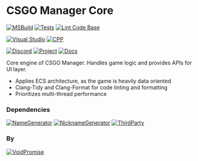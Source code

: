 # CSGO Manager Core
[![MSBuild](https://github.com/VoidPromise/csgo-manager-core/actions/workflows/msbuild.yml/badge.svg)](https://github.com/VoidPromise/csgo-manager-core/actions/workflows/msbuild.yml)
[![Tests](https://gist.githubusercontent.com/dasmig/0abf83c9dcaca28cf9755aa001cad063/raw/ca4b09ce15ffae0c1b22c131bbe42e9c24d9ca42/badge.svg)](https://github.com/VoidPromise/csgo-manager-core/actions/workflows/msbuild.yml)
[![Lint Code Base](https://github.com/VoidPromise/csgo-manager-core/actions/workflows/super-linter.yml/badge.svg)](https://github.com/VoidPromise/csgo-manager-core/actions/workflows/super-linter.yml)

[![Visual Studio](https://img.shields.io/badge/--6C33AF?logo=visual%20studio)](https://visualstudio.microsoft.com/)
[![CPP](https://img.shields.io/badge/C++-20-blue.svg?style=flat&logo=c%2B%2B&logoColor=blue)](https://en.cppreference.com/w/cpp/20)

[![Discord](https://img.shields.io/discord/1082487969509822515?color=blue&label=discord&logo=discord&logoColor=blue)](https://discord.gg/7kEHVhb5Ch)
[![Project](https://img.shields.io/badge/project-access-blue.svg?color=blue&logo=github&logoColor=blue)](https://github.com/orgs/VoidPromise/projects/1)
[![Docs](https://img.shields.io/badge/docs-read-blue.svg?style=flat&logo=readthedocs&logoColor=blue)](https://github.com/VoidPromise/docs)

Core engine of CSGO Manager. Handles game logic and provides APIs for UI layer.
- Applies ECS architecture, as the game is heavily data oriented
- Clang-Tidy and Clang-Format for code linting and formatting
- Prioritizes multi-thread performance

### Dependencies

[![NameGenerator](https://img.shields.io/badge/repos-name--generator-black.svg?style=flat&logo=github&logoColor=black)](https://github.com/VoidPromise/name-generator)
[![NicknameGenerator](https://img.shields.io/badge/repos-nickname--generator-black.svg?style=flat&logo=github&logoColor=black)](https://github.com/VoidPromise/nickname-generator)
[![ThirdParty](https://img.shields.io/badge/repos-third--party-black.svg?style=flat&logo=github&logoColor=black)](https://github.com/VoidPromise/third-party)

### By

[![VoidPromise](https://img.shields.io/badge/organization-Void%20Promise-black.svg?style=flat&logo=github&logoColor=black)](https://github.com/VoidPromise)
